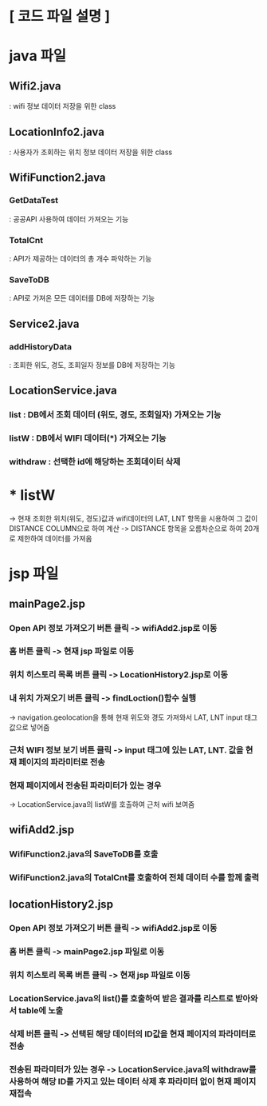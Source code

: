 # [ 코드 파일 설명 ] 

# java 파일

## Wifi2.java
: wifi 정보 데이터 저장을 위한 class

## LocationInfo2.java
: 사용자가 조회하는 위치 정보 데이터 저장을 위한 class

## WifiFunction2.java
###  GetDataTest 
: 공공API 사용하여 데이터 가져오는 기능
###  TotalCnt 
: API가 제공하는 데이터의 총 개수 파악하는 기능
###  SaveToDB 
: API로 가져온 모든 데이터를 DB에 저장하는 기능

## Service2.java
### addHistoryData 
: 조회한 위도, 경도, 조회일자 정보를 DB에 저장하는 기능

## LocationService.java
###  list : DB에서 조회 데이터 (위도, 경도, 조회일자) 가져오는 기능
###  listW : DB에서 WIFI 데이터(*) 가져오는 기능
###  withdraw : 선택한 id에 해당하는 조회데이터 삭제


# * listW
→ 현재 조회한 위치(위도, 경도)값과 wifi데이터의 LAT, LNT 항목을 시용하여 그 값이 DISTANCE COLUMN으로 하여 계산 -> DISTANCE 항목을 오름차순으로 하여 20개로 제한하여 데이터를 가져옴



# jsp 파일

## mainPage2.jsp

###  Open API 정보 가져오기 버튼 클릭 -> wifiAdd2.jsp로 이동
###  홈 버튼 클릭 -> 현재 jsp 파일로 이동
###  위치 히스토리 목록 버튼 클릭 -> LocationHistory2.jsp로 이동

###  내 위치 가져오기 버튼 클릭 -> findLoction()함수 실행
-> navigation.geolocation을 통해 현재 위도와 경도 가져와서
LAT, LNT input 태그 값으로 넣어줌

###  근처 WIFI 정보 보기 버튼 클릭 -> input 태그에 있는 LAT, LNT. 값을 현재 페이지의 파라미터로 전송

###  현재 페이지에서 전송된 파라미터가 있는 경우
-> LocationService.java의 listW를 호출하여 근처 wifi 보여줌

## wifiAdd2.jsp
###  WifiFunction2.java의 SaveToDB를 호출
###  WifiFunction2.java의 TotalCnt를 호출하여 전체 데이터 수를 함께 출력

## locationHistory2.jsp
###  Open API 정보 가져오기 버튼 클릭 -> wifiAdd2.jsp로 이동
###  홈 버튼 클릭 -> mainPage2.jsp 파일로 이동
###  위치 히스토리 목록 버튼 클릭 -> 현재 jsp 파일로 이동

###  LocationService.java의 list()를 호출하여 받은 결과를 리스트로 받아와서 table에 노출

###  삭제 버튼 클릭 -> 선택된 해당 데이터의 ID값을 현재 페이지의 파라미터로 전송
###  전송된 파라미터가 있는 경우 -> LocationService.java의 withdraw를 사용하여 해당 ID를 가지고 있는 데이터 삭제 후 파라미터 없이 현재 페이지 재접속

